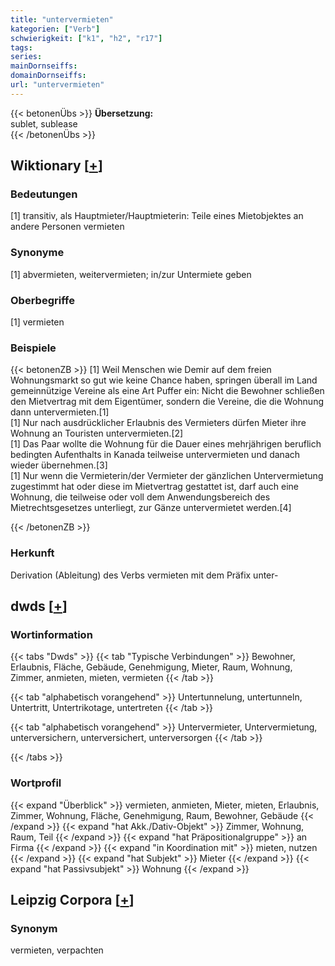 ```yaml
---
title: "untervermieten"
kategorien: ["Verb"]
schwierigkeit: ["k1", "h2", "r17"]
tags:
series:
mainDornseiffs:
domainDornseiffs:
url: "untervermieten"
---
```


{{< betonenÜbs >}}
**Übersetzung:**  
sublet, sublease  
{{< /betonenÜbs >}}

## Wiktionary [[+](https://de.wiktionary.org/wiki/untervermieten)]

### Bedeutungen
[1] transitiv, als Hauptmieter/Hauptmieterin: Teile eines Mietobjektes an andere Personen vermieten  

### Synonyme
[1] abvermieten, weitervermieten; in/zur Untermiete geben  

### Oberbegriffe
[1] vermieten  

### Beispiele
{{< betonenZB >}}
[1] Weil Menschen wie Demir auf dem freien Wohnungsmarkt so gut wie keine Chance haben, springen überall im Land gemeinnützige Vereine als eine Art Puffer ein: Nicht die Bewohner schließen den Mietvertrag mit dem Eigentümer, sondern die Vereine, die die Wohnung dann untervermieten.[1]  
[1] Nur nach ausdrücklicher Erlaubnis des Vermieters dürfen Mieter ihre Wohnung an Touristen untervermieten.[2]  
[1] Das Paar wollte die Wohnung für die Dauer eines mehrjährigen beruflich bedingten Aufenthalts in Kanada teilweise untervermieten und danach wieder übernehmen.[3]  
[1] Nur wenn die Vermieterin/der Vermieter der gänzlichen Untervermietung zugestimmt hat oder diese im Mietvertrag gestattet ist, darf auch eine Wohnung, die teilweise oder voll dem Anwendungsbereich des Mietrechtsgesetzes unterliegt, zur Gänze untervermietet werden.[4]  

{{< /betonenZB >}}
### Herkunft
Derivation (Ableitung) des Verbs vermieten mit dem Präfix unter-  



## dwds [[+](https://www.dwds.de/wb/untervermieten)]

### Wortinformation
{{< tabs "Dwds" >}}
{{< tab "Typische Verbindungen" >}}
Bewohner, Erlaubnis, Fläche, Gebäude, Genehmigung, Mieter, Raum, Wohnung, Zimmer, anmieten, mieten, vermieten
{{< /tab >}}

{{< tab "alphabetisch vorangehend" >}}
Untertunnelung, untertunneln, Untertritt, Untertrikotage, untertreten
{{< /tab >}}

{{< tab "alphabetisch vorangehend" >}}
Untervermieter, Untervermietung, unterversichern, unterversichert, unterversorgen
{{< /tab >}}

{{< /tabs >}}

### Wortprofil
{{< expand "Überblick" >}} vermieten, anmieten, Mieter, mieten, Erlaubnis, Zimmer, Wohnung, Fläche, Genehmigung, Raum, Bewohner, Gebäude {{< /expand >}}
{{< expand "hat Akk./Dativ-Objekt" >}} Zimmer, Wohnung, Raum, Teil {{< /expand >}}
{{< expand "hat Präpositionalgruppe" >}} an Firma {{< /expand >}}
{{< expand "in Koordination mit" >}} mieten, nutzen {{< /expand >}}
{{< expand "hat Subjekt" >}} Mieter {{< /expand >}}
{{< expand "hat Passivsubjekt" >}} Wohnung {{< /expand >}}

## Leipzig Corpora [[+](https://corpora.uni-leipzig.de/en/res?word=untervermieten&corpusId=deu_newscrawl-public_2018)]


### Synonym
vermieten, verpachten

